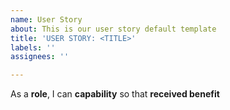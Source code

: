 ```yaml
---
name: User Story
about: This is our user story default template
title: 'USER STORY: <TITLE>'
labels: ''
assignees: ''

---
```


As a **role**, I can **capability** so that **received benefit**

